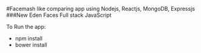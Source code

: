 #Facemash like comparing app using Nodejs, Reactjs, MongoDB, Expressjs
###New Eden Faces
Full stack JavaScript

To Run the app:
* npm install
* bower install
